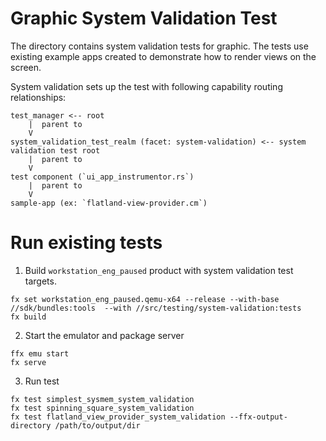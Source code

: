 # Graphic System Validation Test

The directory contains system validation tests for graphic. The tests use existing example apps created to demonstrate how to render views on the screen.

System validation sets up the test with following capability routing relationships:

```
test_manager <-- root
    |  parent to
    V
system_validation_test_realm (facet: system-validation) <-- system validation test root
    |  parent to
    V
test component (`ui_app_instrumentor.rs`)
    |  parent to
    V
sample-app (ex: `flatland-view-provider.cm`)
```

# Run existing tests

1. Build `workstation_eng_paused` product with system validation test targets.

```
fx set workstation_eng_paused.qemu-x64 --release --with-base //sdk/bundles:tools  --with //src/testing/system-validation:tests
fx build
```

2. Start the emulator and package server

```
ffx emu start
fx serve
```

3. Run test

```
fx test simplest_sysmem_system_validation
fx test spinning_square_system_validation
fx test flatland_view_provider_system_validation --ffx-output-directory /path/to/output/dir
```
